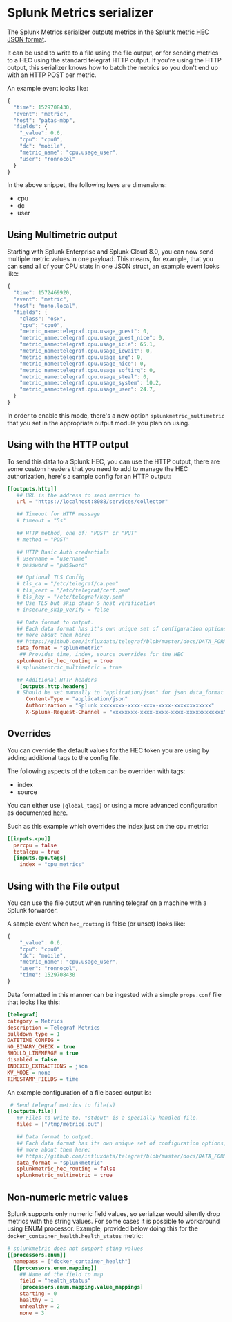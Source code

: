 # Splunk Metrics serializer

The Splunk Metrics serializer outputs metrics in the [Splunk metric HEC JSON format][splunk-format].

It can be used to write to a file using the file output, or for sending metrics to a HEC using the standard telegraf HTTP output.
If you're using the HTTP output, this serializer knows how to batch the metrics so you don't end up with an HTTP POST per metric.

[splunk-format]: http://dev.splunk.com/view/event-collector/SP-CAAAFDN#json

An example event looks like:
```javascript
{
  "time": 1529708430,
  "event": "metric",
  "host": "patas-mbp",
  "fields": {
    "_value": 0.6,
    "cpu": "cpu0",
    "dc": "mobile",
    "metric_name": "cpu.usage_user",
    "user": "ronnocol"
  }
}
```
In the above snippet, the following keys are dimensions:
* cpu
* dc
* user

## Using Multimetric output

Starting with Splunk Enterprise and Splunk Cloud 8.0, you can now send multiple metric values in one payload. This means, for example, that
you can send all of your CPU stats in one JSON struct, an example event looks like:

```javascript
{
  "time": 1572469920,
  "event": "metric",
  "host": "mono.local",
  "fields": {
    "class": "osx",
    "cpu": "cpu0",
    "metric_name:telegraf.cpu.usage_guest": 0,
    "metric_name:telegraf.cpu.usage_guest_nice": 0,
    "metric_name:telegraf.cpu.usage_idle": 65.1,
    "metric_name:telegraf.cpu.usage_iowait": 0,
    "metric_name:telegraf.cpu.usage_irq": 0,
    "metric_name:telegraf.cpu.usage_nice": 0,
    "metric_name:telegraf.cpu.usage_softirq": 0,
    "metric_name:telegraf.cpu.usage_steal": 0,
    "metric_name:telegraf.cpu.usage_system": 10.2,
    "metric_name:telegraf.cpu.usage_user": 24.7,
  }
}
```
In order to enable this mode, there's a new option `splunkmetric_multimetric` that you set in the appropriate output module you plan on using.

## Using with the HTTP output

To send this data to a Splunk HEC, you can use the HTTP output, there are some custom headers that you need to add
to manage the HEC authorization, here's a sample config for an HTTP output:

```toml
[[outputs.http]]
   ## URL is the address to send metrics to
   url = "https://localhost:8088/services/collector"

   ## Timeout for HTTP message
   # timeout = "5s"

   ## HTTP method, one of: "POST" or "PUT"
   # method = "POST"

   ## HTTP Basic Auth credentials
   # username = "username"
   # password = "pa$$word"

   ## Optional TLS Config
   # tls_ca = "/etc/telegraf/ca.pem"
   # tls_cert = "/etc/telegraf/cert.pem"
   # tls_key = "/etc/telegraf/key.pem"
   ## Use TLS but skip chain & host verification
   # insecure_skip_verify = false

   ## Data format to output.
   ## Each data format has it's own unique set of configuration options, read
   ## more about them here:
   ## https://github.com/influxdata/telegraf/blob/master/docs/DATA_FORMATS_OUTPUT.md
   data_format = "splunkmetric"
    ## Provides time, index, source overrides for the HEC
   splunkmetric_hec_routing = true
   # splunkmentric_multimetric = true

   ## Additional HTTP headers
    [outputs.http.headers]
   # Should be set manually to "application/json" for json data_format
      Content-Type = "application/json"
      Authorization = "Splunk xxxxxxxx-xxxx-xxxx-xxxx-xxxxxxxxxxxx"
      X-Splunk-Request-Channel = "xxxxxxxx-xxxx-xxxx-xxxx-xxxxxxxxxxxx"
```

## Overrides
You can override the default values for the HEC token you are using by adding additional tags to the config file.

The following aspects of the token can be overriden with tags:
* index
* source

You can either use `[global_tags]` or using a more advanced configuration as documented [here](https://github.com/influxdata/telegraf/blob/master/docs/CONFIGURATION.md).

Such as this example which overrides the index just on the cpu metric:
```toml
[[inputs.cpu]]
  percpu = false
  totalcpu = true
  [inputs.cpu.tags]
    index = "cpu_metrics"
```

## Using with the File output

You can use the file output when running telegraf on a machine with a Splunk forwarder.

A sample event when `hec_routing` is false (or unset) looks like:
```javascript
{
    "_value": 0.6,
    "cpu": "cpu0",
    "dc": "mobile",
    "metric_name": "cpu.usage_user",
    "user": "ronnocol",
    "time": 1529708430
}
```
Data formatted in this manner can be ingested with a simple `props.conf` file that
looks like this:

```ini
[telegraf]
category = Metrics
description = Telegraf Metrics
pulldown_type = 1
DATETIME_CONFIG =
NO_BINARY_CHECK = true
SHOULD_LINEMERGE = true
disabled = false
INDEXED_EXTRACTIONS = json
KV_MODE = none
TIMESTAMP_FIELDS = time
```

An example configuration of a file based output is:

```toml
 # Send telegraf metrics to file(s)
[[outputs.file]]
   ## Files to write to, "stdout" is a specially handled file.
   files = ["/tmp/metrics.out"]

   ## Data format to output.
   ## Each data format has its own unique set of configuration options, read
   ## more about them here:
   ## https://github.com/influxdata/telegraf/blob/master/docs/DATA_FORMATS_OUTPUT.md
   data_format = "splunkmetric"
   splunkmetric_hec_routing = false
   splunkmetric_multimetric = true
```

## Non-numeric metric values

Splunk supports only numeric field values, so serializer would silently drop metrics with the string values. For some cases it is possible to workaround using ENUM processor. Example, provided below doing this for the `docker_container_health.health_status` metric:

```toml
# splunkmetric does not support sting values
[[processors.enum]]
  namepass = ["docker_container_health"]
  [[processors.enum.mapping]]
    ## Name of the field to map
    field = "health_status"
    [processors.enum.mapping.value_mappings]
    starting = 0
    healthy = 1
    unhealthy = 2
    none = 3
```


